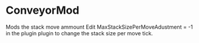 # ConveyorMod
Mods the stack move ammount
Edit MaxStackSizePerMoveAdustment = -1 in the plugin plugin to change the stack size per move tick.
